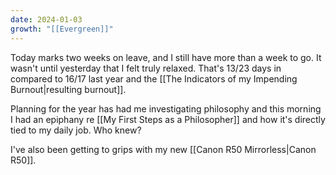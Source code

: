 ```yaml
---
date: 2024-01-03
growth: "[[Evergreen]]"
---
```

Today marks two weeks on leave, and I still have more than a week to go. It wasn't until yesterday that I felt truly relaxed. That's 13/23 days in compared to 16/17 last year and the [[The Indicators of my Impending Burnout|resulting burnout]].

Planning for the year has had me investigating philosophy and this morning I had an epiphany re [[My First Steps as a Philosopher]] and how it's directly tied to my daily job. Who knew?

I've also been getting to grips with my new [[Canon R50 Mirrorless|Canon R50]]. 
